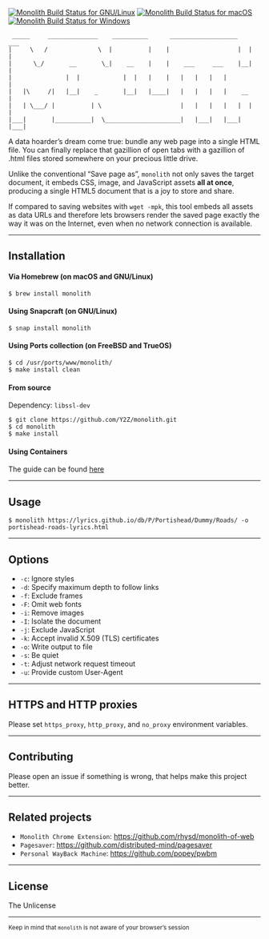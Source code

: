[![Monolith Build Status for GNU/Linux](https://github.com/Y2Z/monolith/workflows/GNU%2FLinux/badge.svg)](https://github.com/Y2Z/monolith/actions?query=workflow%3AGNU%2FLinux)
[![Monolith Build Status for macOS](https://github.com/Y2Z/monolith/workflows/macOS/badge.svg)](https://github.com/Y2Z/monolith/actions?query=workflow%3AmacOS)
[![Monolith Build Status for Windows](https://github.com/Y2Z/monolith/workflows/Windows/badge.svg)](https://github.com/Y2Z/monolith/actions?query=workflow%3AWindows)

```
 _____     ______________    __________      ___________________    ___
|     \   /              \  |          |    |                   |  |   |
|      \_/       __       \_|    __    |    |    ___     ___    |__|   |
|               |  |            |  |   |    |   |   |   |   |          |
|   |\     /|   |__|    _       |__|   |____|   |   |   |   |    __    |
|   | \___/ |          | \                      |   |   |   |   |  |   |
|___|       |__________|  \_____________________|   |___|   |___|  |___|
```

A data hoarder’s dream come true: bundle any web page into a single HTML file. You can finally replace that gazillion of open tabs with a gazillion of .html files stored somewhere on your precious little drive.

Unlike the conventional “Save page as”, `monolith` not only saves the target document, it embeds CSS, image, and JavaScript assets **all at once**, producing a single HTML5 document that is a joy to store and share.

If compared to saving websites with `wget -mpk`, this tool embeds all assets as data URLs and therefore lets browsers render the saved page exactly the way it was on the Internet, even when no network connection is available.

---------------------------------------------------

## Installation

#### Via Homebrew (on macOS and GNU/Linux)
    $ brew install monolith

#### Using Snapcraft (on GNU/Linux)
    $ snap install monolith

#### Using Ports collection (on FreeBSD and TrueOS)
    $ cd /usr/ports/www/monolith/
    $ make install clean

#### From source

Dependency: `libssl-dev`

    $ git clone https://github.com/Y2Z/monolith.git
    $ cd monolith
    $ make install

#### Using Containers
The guide can be found [here](docs/containers.md)

---------------------------------------------------

## Usage
    $ monolith https://lyrics.github.io/db/P/Portishead/Dummy/Roads/ -o portishead-roads-lyrics.html

---------------------------------------------------

## Options
 - `-c`: Ignore styles
 - `-d`: Specify maximum depth to follow links
 - `-f`: Exclude frames
 - `-F`: Omit web fonts
 - `-i`: Remove images
 - `-I`: Isolate the document
 - `-j`: Exclude JavaScript
 - `-k`: Accept invalid X.509 (TLS) certificates
 - `-o`: Write output to file
 - `-s`: Be quiet
 - `-t`: Adjust network request timeout
 - `-u`: Provide custom User-Agent

---------------------------------------------------

## HTTPS and HTTP proxies
Please set `https_proxy`, `http_proxy`, and `no_proxy` environment variables.

---------------------------------------------------

## Contributing
Please open an issue if something is wrong, that helps make this project better.

---------------------------------------------------

## Related projects
 - `Monolith Chrome Extension`: https://github.com/rhysd/monolith-of-web
 - `Pagesaver`: https://github.com/distributed-mind/pagesaver
 - `Personal WayBack Machine`: https://github.com/popey/pwbm

---------------------------------------------------

## License
The Unlicense

---------------------------------------------------

<!-- Microtext -->
<sub>Keep in mind that `monolith` is not aware of your browser’s session</sub>
